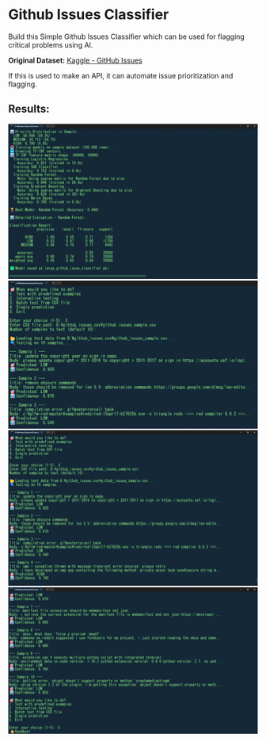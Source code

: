 # Github Issues Classifier

Build this Simple Github Issues Classifier which can be used for flagging critical problems using AI.

**Original Dataset:** [Kaggle - GitHub Issues](https://www.kaggle.com/datasets/davidshinn/github-issues)

If this is used to make an API, it can automate issue prioritization and flagging.

## Results:

![Result 1](https://github.com/YashDhirajOza/Gihtub_Issues_Classifier/blob/main/img/Screenshot%202025-06-12%20173324.png?raw=true)
![Result 2](https://github.com/YashDhirajOza/Gihtub_Issues_Classifier/blob/main/img/Screenshot%202025-06-12%20173528.png?raw=true)
![Result 3](https://github.com/YashDhirajOza/Gihtub_Issues_Classifier/blob/main/img/Screenshot%202025-06-12%20173533.png?raw=true)
![Result 4](https://github.com/YashDhirajOza/Gihtub_Issues_Classifier/blob/main/img/Screenshot%202025-06-12%20173541.png?raw=true)
